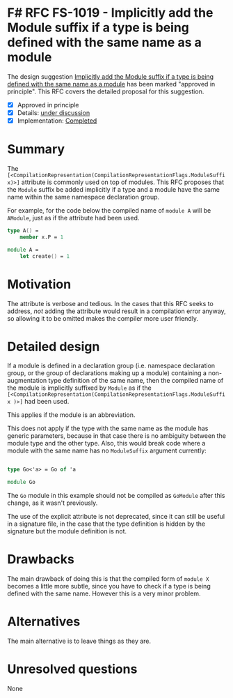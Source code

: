 # F# RFC FS-1019 - Implicitly add the Module suffix if a type is being defined with the same name as a module

The design suggestion [Implicitly add the Module suffix if a type is being defined with the same name as a module](https://fslang.uservoice.com/forums/245727-f-language/suggestions/14533251-shorten-compilationrepresentation-compilationrep) has been marked "approved in principle".
This RFC covers the detailed proposal for this suggestion.

* [x] Approved in principle
* [x] Details: [under discussion](https://github.com/fsharp/FSharpLangDesign/issues/108)
* [x] Implementation: [Completed](https://github.com/Microsoft/visualfsharp/pull/1319)

# Summary
[summary]: #summary

The ``[<CompilationRepresentation(CompilationRepresentationFlags.ModuleSuffix)>]`` attribute is commonly used on top of modules. This RFC proposes that the ``Module`` suffix be added implicitly if a type and a module have the same name within the same namespace declaration group.

For example, for the code below the compiled name of ``module A`` will be ``AModule``, just as if the attribute had been used.

```fsharp
type A() = 
    member x.P = 1

module A =
    let create() = 1
```

# Motivation
[motivation]: #motivation

The attribute is verbose and tedious. In the cases that this RFC seeks to address, _not_ adding the attribute would result in a compilation error anyway, so allowing it to be omitted makes the compiler more user friendly.

# Detailed design
[design]: #detailed-design

If a module is defined in a declaration group (i.e. namespace declaration group, or the group of declarations making up a module) containing a non-augmentation type definition of the same name, then the compiled name of the module is implicitly suffixed by ``Module`` as if the ``[<CompilationRepresentation(CompilationRepresentationFlags.ModuleSuffix )>]`` had been used.

This applies if the module is an abbreviation.

This does not apply if the type with the same name as the module has generic parameters, because in that case there is no ambiguity between the module type and the other type. Also, this would break code where a module with the same name has no ``ModuleSuffix`` argument currently:

```fsharp

type Go<'a> = Go of 'a

module Go
```

The `Go` module in this example should not be compiled as `GoModule` after this change, as it wasn't previously.

The use of the explicit attribute is not deprecated, since it can still be useful in a signature file, in the case that the type definition is hidden by the signature but the module definition is not.

# Drawbacks
[drawbacks]: #drawbacks

The main drawback of doing this is that the compiled form of ``module X`` becomes a little more subtle, since you have to check if a type is being defined with the same name.  However this is a very minor problem.

# Alternatives
[alternatives]: #alternatives

The main alternative is to leave things as they are.

# Unresolved questions
[unresolved]: #unresolved-questions

None
